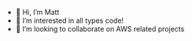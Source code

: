 - 👋 Hi, I’m Matt
- 👀 I’m interested in all types code!
- 💞️ I’m looking to collaborate on AWS related projects 

<!---
matoblac/matoblac is a ✨ special ✨ repository because its `README.md` (this file) appears on your GitHub profile.
You can click the Preview link to take a look at your changes.
--->
